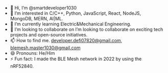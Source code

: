 - 👋 Hi, I’m @smartdeveloper1030
- 👀 I’m interested in C/C++, Python, JavaScript, React, NodeJS, MongoDB, MERN, AI|ML.
- 🌱 I’m currently learning Electric&Mechanical Engineering.
- 💞️ I’m looking to collaborate on I’m looking to collaborate on exciting tech projects and open-source initiatives.
- 📫 How to find me.  developer.defi07820@gmail.com, blemesh.master1030@gmail.com
- 😄 Pronouns: He/Him
- ⚡ Fun fact: I made the BLE Mesh network in 2022 by using the nRF52840.

<!---
smartdeveloper1030/smartdeveloper1030 is a ✨ special ✨ repository because its `README.md` (this file) appears on your GitHub profile.
You can click the Preview link to take a look at your changes.
--->
